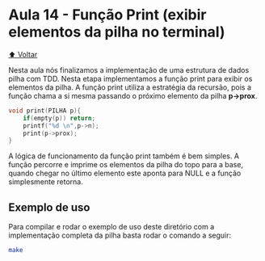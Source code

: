 # Aula 14 - Função Print (exibir elementos da pilha no terminal)

[:arrow_up: Voltar](https://github.com/Geofisicando/C-orientado-a-testes#%C3%ADndice)

Nesta aula nós finalizamos a implementação de uma estrutura de dados pilha com TDD. Nesta etapa implementamos a função print para exibir os elementos da pilha.
A função print utiliza a estratégia da recursão, pois a função chama a si mesma passando o próximo elemento da pilha **p->prox**.

```c
void print(PILHA p){
	if(empty(p)) return;
	printf("%d \n",p->n);
	print(p->prox);
}
```

A lógica de funcionamento da função print também é bem simples. A função percorre e imprime os elementos da pilha do topo para a base, quando
chegar no último elemento este aponta para NULL e a função simplesmente retorna.

## Exemplo de uso

Para compilar e rodar o exemplo de uso deste diretório com a implementação completa da pilha basta rodar o comando a seguir:

```sh
make
```
